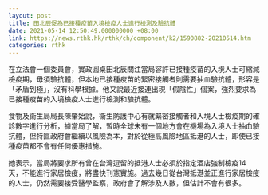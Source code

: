 ```yaml
---
layout: post
title: 田北辰促為已接種疫苗入境檢疫人士進行檢測及驗抗體
date: 2021-05-14 12:50:49.000000000 +08:00
link: https://news.rthk.hk/rthk/ch/component/k2/1590882-20210514.htm
categories: rthk
---
```


在立法會一個委員會，實政圓桌田北辰關注當局容許已接種疫苗的入境人士可縮減檢疫期，毋須驗抗體，但本地已接種疫苗的緊密接觸者則需要抽血驗抗體，形容是「矛盾到極」，沒有科學根據。他又說最近接連出現「假陰性」個案，強烈要求為已接種疫苗的入境檢疫人士進行檢測和驗抗體。 

食物及衞生局局長陳肇始說，衞生防護中心有就緊密接觸者和入境人士檢疫期的確診數字進行分析，據當局了解，暫時全球未有一個地方會在機場為入境人士抽血驗抗體，但特區政府會繼續以風險為本，對於從極高風險地區抵港的人士，即使已接種疫苗都不會有任何優惠措施。
 
她表示，當局將要求所有曾在台灣逗留的抵港人士必須於指定酒店強制檢疫14天，不能進行家居檢疫，將盡快刊憲實施。過去幾日從台灣抵港並正進行家居檢疫的人士，仍然需要接受醫學監察，政府會了解涉及人數，但估計不會有很多。
